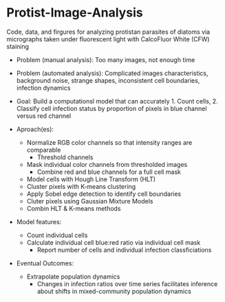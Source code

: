 # Protist-Image-Analysis
Code, data, and firgures for analyzing protistan parasites of diatoms via micrographs taken under fluorescent light 
with CalcoFluor White (CFW) staining

- Problem (manual analysis): Too many images, not enough time
- Problem (automated analysis): Complicated images characteristics, background noise, strange shapes, inconsistent 
cell boundaries, infection 
dynamics
- Goal: Build a computationsl model that can accurately 1. Count cells, 2. Classify cell infection 
status by proportion of pixels in blue channel versus red channel
- Aproach(es):
	- Normalize RGB color channels so that intensity ranges are comparable
		- Threshold channels 
	- Mask individual color channels from thresholded images
		- Combine red and blue channels for a full cell mask
	- Model cells with Hough Line Transform (HLT)
	- Cluster pixels with K-means clustering
	- Apply Sobel edge detection to identify cell boundaries
	- Cluter pixels using Gaussian Mixture Models
	- Combin HLT & K-means methods

- Model features:
	- Count individual cells
	- Calculate individual cell blue:red ratio via individual cell mask
		- Report number of cells and individual infection classficiations

- Eventual Outcomes:
	- Extrapolate population dynamics
		- Changes in infection ratios over time series facilitates inference about shifts in 
mixed-community population dynamics
